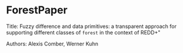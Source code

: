 # ForestPaper

Title: Fuzzy difference and data primitives: a transparent approach for supporting different classes of `forest` in the context of REDD+"

Authors: Alexis Comber, Werner Kuhn
